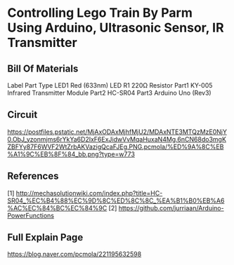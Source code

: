 
# Controlling Lego Train By Parm Using Arduino, Ultrasonic Sensor, IR Transmitter

## Bill Of Materials

Label	Part Type
LED1	Red (633nm) LED
R1	220Ω Resistor
Part1	KY-005 Infrared Transmitter Module
Part2	HC-SR04
Part3	Arduino Uno (Rev3)


## Circuit

https://postfiles.pstatic.net/MjAxODAxMjhfMjU2/MDAxNTE3MTQzMzE0NjY0.ObJ_yzonmjms6rYkYa6D2IxF6ExJidwVvMqaHuxaN4Mg.6nCN68do3mgKZBFYy87F6WVF2WtZrbAKVazigQcaFJEg.PNG.pcmola/%ED%9A%8C%EB%A1%9C%EB%8F%84_bb.png?type=w773



## References
[1] http://mechasolutionwiki.com/index.php?title=HC-SR04_%EC%B4%88%EC%9D%8C%ED%8C%8C_%EA%B1%B0%EB%A6%AC%EC%84%BC%EC%84%9C
[2] https://github.com/jurriaan/Arduino-PowerFunctions


## Full Explain Page
https://blog.naver.com/pcmola/221195632598
